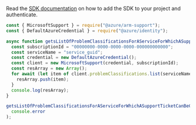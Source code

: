 Read the [SDK documentation](https://github.com/Azure/azure-sdk-for-js/blob/%40azure%2Farm-support_2.0.1/sdk/support/arm-support/README.md) on how to add the SDK to your project and authenticate.

```javascript
const { MicrosoftSupport } = require("@azure/arm-support");
const { DefaultAzureCredential } = require("@azure/identity");

async function getsListOfProblemClassificationsForAServiceForWhichASupportTicketCanBeCreated() {
  const subscriptionId = "00000000-0000-0000-0000-000000000000";
  const serviceName = "service_guid";
  const credential = new DefaultAzureCredential();
  const client = new MicrosoftSupport(credential, subscriptionId);
  const resArray = new Array();
  for await (let item of client.problemClassifications.list(serviceName)) {
    resArray.push(item);
  }
  console.log(resArray);
}

getsListOfProblemClassificationsForAServiceForWhichASupportTicketCanBeCreated().catch(
  console.error
);
```
